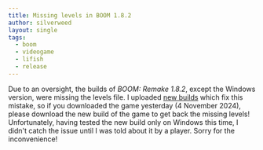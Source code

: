```yaml
---
title: Missing levels in BOOM 1.8.2
author: silverweed
layout: single
tags:  
  - boom  
  - videogame  
  - lifish  
  - release
---
```

Due to an oversight, the builds of *BOOM: Remake 1.8.2*, except the Windows version, were missing the levels file. I uploaded [new builds](https://silverweed.github.io/boom/#downloads) which fix this mistake, so if you downloaded the game yesterday (4 November 2024), please download the new build of the game to get back the missing levels!
Unfortunately, having tested the new build only on Windows this time, I didn't catch the issue until I was told about it by a player.
Sorry for the inconvenience!
